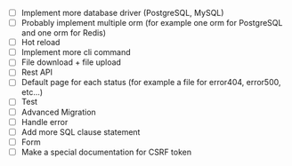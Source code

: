 - [ ] Implement more database driver (PostgreSQL, MySQL)
- [ ] Probably implement multiple orm (for example one orm for PostgreSQL and one orm for Redis)
- [ ] Hot reload
- [ ] Implement more cli command
- [ ] File download + file upload
- [ ] Rest API
- [ ] Default page for each status (for example a file for error404, error500, etc...)
- [ ] Test
- [ ] Advanced Migration
- [ ] Handle error
- [ ] Add more SQL clause statement
- [ ] Form
- [ ] Make a special documentation for CSRF token

